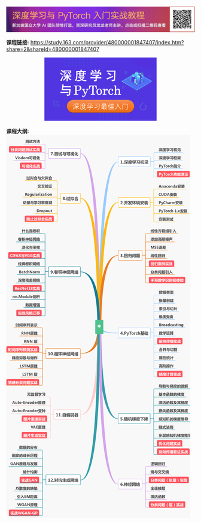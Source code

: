 

<p align="center">
  <a href="https://study.163.com/course/introduction/1208894818.htm?share=2&shareId=480000001847407
">
    <img src="res/ad_banner.png">
  </a>
</p> 

**课程链接:** https://study.163.com/provider/480000001847407/index.htm?share=2&shareId=480000001847407

<p align="center">
  <img width="300"  src="res/cover.png">
</p> 

 
**课程大纲:**
![课程介绍](res/outline.png)





